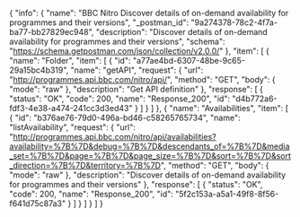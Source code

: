 {
  "info": {
    "name": "BBC Nitro Discover details of on-demand availability for programmes and their versions",
    "_postman_id": "9a274378-78c2-4f7a-ba77-bb27829ec948",
    "description": "Discover details of on-demand availability for programmes and their versions",
    "schema": "https://schema.getpostman.com/json/collection/v2.0.0/"
  },
  "item": [
    {
      "name": "Folder",
      "item": [
        {
          "id": "a77ae4bd-6307-48be-9c65-29a15bc4b319",
          "name": "getAPI",
          "request": {
            "url": "http://programmes.api.bbc.com/nitro/api/",
            "method": "GET",
            "body": {
              "mode": "raw"
            },
            "description": "Get API definition"
          },
          "response": [
            {
              "status": "OK",
              "code": 200,
              "name": "Response_200",
              "id": "d4b772a6-fdf3-4e38-a474-241cc3d3ed43"
            }
          ]
        }
      ]
    },
    {
      "name": "Availabilities",
      "item": [
        {
          "id": "b376ae76-79d0-496a-bd46-c58265765734",
          "name": "listAvailability",
          "request": {
            "url": "http://programmes.api.bbc.com/nitro/api/availabilities?availability=%7B%7D&debug=%7B%7D&descendants_of=%7B%7D&media_set=%7B%7D&page=%7B%7D&page_size=%7B%7D&sort=%7B%7D&sort_direction=%7B%7D&territory=%7B%7D",
            "method": "GET",
            "body": {
              "mode": "raw"
            },
            "description": "Discover details of on-demand availability for programmes and their versions"
          },
          "response": [
            {
              "status": "OK",
              "code": 200,
              "name": "Response_200",
              "id": "5f2c153a-a5a1-49f8-8f56-f641d75c87a3"
            }
          ]
        }
      ]
    }
  ]
}